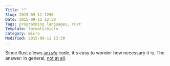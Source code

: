 ```yaml
---
Title: ""
Slug: 2015-09-11-1250
Date: 2015-09-11 12:50
Tags: programming languages, rust
Template: formats/micro
Category: micro
Modified: 2015-09-11 13:30
...
```


Since Rust allows [`unsafe`] code, it's easy to wonder how necessary it is. The
answer: in general, [not at all].

[`unsafe`]: https://doc.rust-lang.org/book/unsafe.html
[not at all]: https://github.com/iron/iron#overview "'Iron' Rust web framework"
